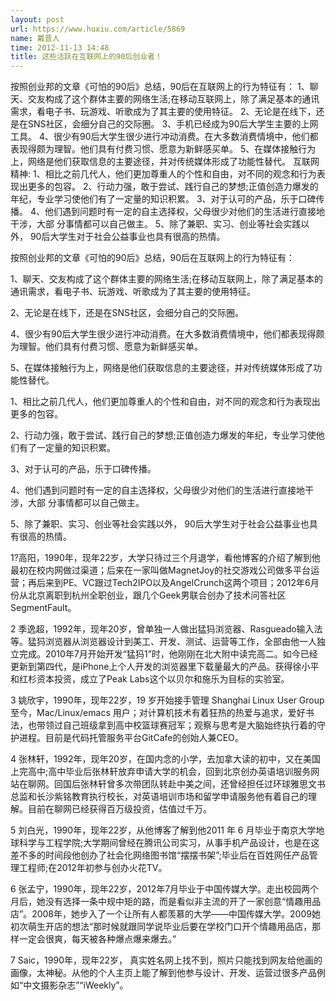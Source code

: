 ```yaml
---
layout: post
url: https://www.huxiu.com/article/5869
name: 戴晋人
time: 2012-11-13 14:48
title: 这些活跃在互联网上的90后创业者！
---
```

按照创业邦的文章《可怕的90后》总结，90后在互联网上的行为特征有： 1、聊天、交友构成了这个群体主要的网络生活;在移动互联网上，除了满足基本的通讯需求，看电子书、玩游戏、听歌成为了其主要的使用特征。 2、无论是在线下，还是在SNS社区，会细分自己的交际圈。 3、手机已经成为90后大学生主要的上网工具。 4、很少有90后大学生很少进行冲动消费。在大多数消费情境中，他们都表现得颇为理智。他们具有付费习惯、愿意为新鲜感买单。 5、在媒体接触行为上，网络是他们获取信息的主要途径，并对传统媒体形成了功能性替代。 互联网精神: 1、相比之前几代人，他们更加尊重人的个性和自由，对不同的观念和行为表现出更多的包容。 2、行动力强，敢于尝试、践行自己的梦想;正值创造力爆发的年纪，专业学习使他们有了一定量的知识积累。 3、对于认可的产品，乐于口碑传播。 4、他们遇到问题时有一定的自主选择权，父母很少对他们的生活进行直接地干涉，大部 分事情都可以自己做主。 5、除了兼职、实习、创业等社会实践以外， 90后大学生对于社会公益事业也具有很高的热情。

按照创业邦的文章《可怕的90后》总结，90后在互联网上的行为特征有：

1、聊天、交友构成了这个群体主要的网络生活;在移动互联网上，除了满足基本的通讯需求，看电子书、玩游戏、听歌成为了其主要的使用特征。

2、无论是在线下，还是在SNS社区，会细分自己的交际圈。

4、很少有90后大学生很少进行冲动消费。在大多数消费情境中，他们都表现得颇为理智。他们具有付费习惯、愿意为新鲜感买单。

5、在媒体接触行为上，网络是他们获取信息的主要途径，并对传统媒体形成了功能性替代。

1、相比之前几代人，他们更加尊重人的个性和自由，对不同的观念和行为表现出更多的包容。

2、行动力强，敢于尝试、践行自己的梦想;正值创造力爆发的年纪，专业学习使他们有了一定量的知识积累。

3、对于认可的产品，乐于口碑传播。

4、他们遇到问题时有一定的自主选择权，父母很少对他们的生活进行直接地干涉，大部 分事情都可以自己做主。

5、除了兼职、实习、创业等社会实践以外， 90后大学生对于社会公益事业也具有很高的热情。

1?高阳，1990年，现年22岁，大学只待过三个月退学，看他博客的介绍了解到他最初在校内网做过渠道；后来在一家叫做MagnetJoy的社交游戏公司做多平台运营；再后来到PE、VC跟过Tech2IPO以及AngelCrunch这两个项目；2012年6月份从北京离职到杭州全职创业，跟几个Geek男联合创办了技术问答社区 SegmentFault。

2 季逸超，1992年，现年20岁，曾单独一人做出猛犸浏览器、Rasgueado输入法等。猛犸浏览器从浏览器设计到美工、开发、测试、运营等工作，全部由他一人独立完成。2010年7月开始开发“猛犸1”时，他刚刚在北大附中读完高二。如今已经更新到第四代，是iPhone上个人开发的浏览器里下载量最大的产品。获得徐小平和红杉资本投资，成立了Peak Labs这个以贝尔和施乐为目标的实验室。

3 姚欣宇，1990年，现年22岁，19 岁开始接手管理 Shanghai Linux User Group 至今，Mac/Linux/emacs 用户；对计算机技术有着狂热的热爱与追求，爱好书法，也带领过自己班级拿到高中校篮球赛冠军；观察与思考是大脑始终执行着的守护进程。目前是代码托管服务平台GitCafe的创始人兼CEO。

4 张林轩，1992年，现年20岁，在国内念的小学，去加拿大读的初中，又在美国上完高中;高中毕业后张林轩放弃申请大学的机会，回到北京创办英语培训服务网站在聊网。回国后张林轩曾多次带团队转赴中美之间，还曾经担任过环球雅思文书总监和长沙紫铭教育执行校长，对英语培训市场和留学申请服务他有着自己的理解。目前在聊网已经获得百万级投资，估值过千万。

5 刘白光，1990年，现年22岁，从他博客了解到他2011 年 6 月毕业于南京大学地球科学与工程学院;大学期间曾经在腾讯公司实习，从事手机产品设计，也是在这差不多的时间段他创办了社会化网络图书馆“摆摆书架”;毕业后在百姓网任产品管理工程师;在2012年初参与创办火花TV。

6 张孟宁，1990年，现年22岁，2012年7月毕业于中国传媒大学。走出校园两个月后，她没有选择一条中规中矩的路，而是看似非主流的开了一家创意“情趣用品店”。2008年，她步入了一个让所有人都羡慕的大学——中国传媒大学。2009她初次萌生开店的想法“那时候就跟同学说毕业后要在学校门口开个情趣用品店，那样一定会很爽，每天被各种爆点爆来爆去。”

7 Saic，1990年，现年22岁， 真实姓名网上找不到，照片只能找到网友给他画的画像，太神秘。从他的个人主页上能了解到他参与设计、开发、运营过很多产品例如“中文摄影杂志”“iWeekly”。

